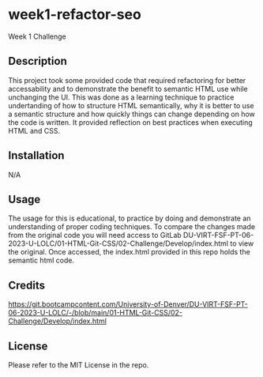 # week1-refactor-seo
Week 1 Challenge

## Description

This project took some provided code that required refactoring for better accessability and to demonstrate the benefit to semantic HTML use while unchanging the UI. This was done as a learning technique to practice undertanding of how to structure HTML semantically, why it is better to use a semantic structure and how quickly things can change depending on how the code is written. It provided reflection on best practices when executing HTML and CSS. 

## Installation
N/A

## Usage

The usage for this is educational, to practice by doing and demonstrate an understanding of proper coding techniques. To compare the changes made from the original code you will need access to GitLab DU-VIRT-FSF-PT-06-2023-U-LOLC/01-HTML-Git-CSS/02-Challenge/Develop/index.html to view the original. Once accessed, the index.html provided in this repo holds the semantic html code. 

## Credits
https://git.bootcampcontent.com/University-of-Denver/DU-VIRT-FSF-PT-06-2023-U-LOLC/-/blob/main/01-HTML-Git-CSS/02-Challenge/Develop/index.html

## License

Please refer to the MIT License in the repo.
